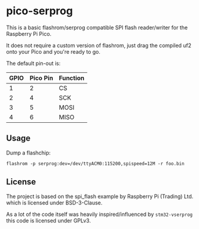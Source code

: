 # pico-serprog

This is a basic flashrom/serprog compatible SPI flash reader/writer for the Raspberry Pi Pico.
 
It does not require a custom version of flashrom, just drag the compiled uf2 onto your Pico and you're ready to go.

The default pin-out is:

| GPIO | Pico Pin | Function |
|------|----------|----------|
| 1    |    2     | CS       |
| 2    |    4     | SCK      |
| 3    |    5     | MOSI     |
| 4    |    6     | MISO     |

## Usage

Dump a flashchip:

```
flashrom -p serprog:dev=/dev/ttyACM0:115200,spispeed=12M -r foo.bin
```

## License

The project is based on the spi_flash example by Raspberry Pi (Trading) Ltd. which is licensed under BSD-3-Clause.

As a lot of the code itself was heavily inspired/influenced by `stm32-vserprog` this code is licensed under GPLv3.
